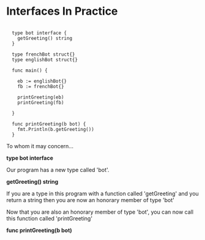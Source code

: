 # Interfaces In Practice

```

  type bot interface {
    getGreeting() string
  }

  type frenchBot struct{}
  type englishBot struct{}

  func main() {

    eb := englishBot{}
    fb := frenchBot{}

    printGreeting(eb)
    printGreeting(fb)

  }

  func printGreeting(b bot) {
    fmt.Println(b.getGreeting())
  }

```

To whom it may concern...

**type bot interface**

Our program has a new type called 'bot'.

**getGreeting() string**

If you are a type in this program with a function called 'getGreeting' and you return a string then you are now an honorary member of type 'bot'

Now that you are also an honorary member of type 'bot', you can now call this function called 'printGreeting'

**func printGreeting(b bot)**
